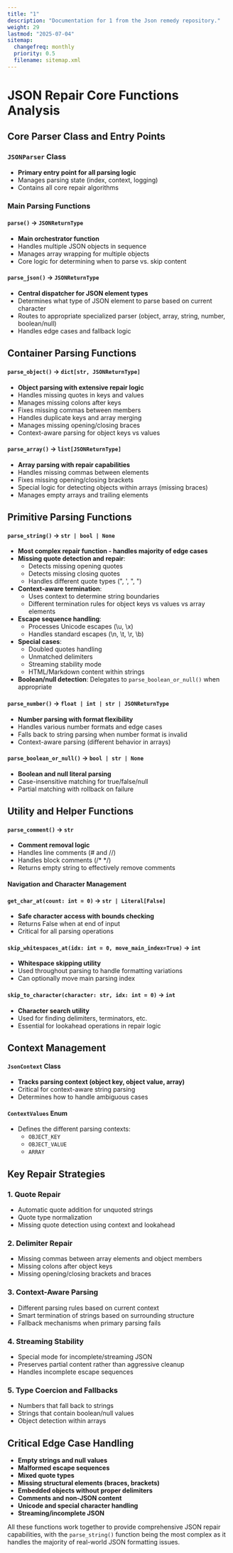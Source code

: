 ```yaml
---
title: "1"
description: "Documentation for 1 from the Json remedy repository."
weight: 29
lastmod: "2025-07-04"
sitemap:
  changefreq: monthly
  priority: 0.5
  filename: sitemap.xml
---
```


# JSON Repair Core Functions Analysis

## Core Parser Class and Entry Points

### `JSONParser` Class
- **Primary entry point for all parsing logic**
- Manages parsing state (index, context, logging)
- Contains all core repair algorithms

### Main Parsing Functions

#### `parse()` → `JSONReturnType`
- **Main orchestrator function**
- Handles multiple JSON objects in sequence
- Manages array wrapping for multiple objects
- Core logic for determining when to parse vs. skip content

#### `parse_json()` → `JSONReturnType`
- **Central dispatcher for JSON element types**
- Determines what type of JSON element to parse based on current character
- Routes to appropriate specialized parser (object, array, string, number, boolean/null)
- Handles edge cases and fallback logic

## Container Parsing Functions

#### `parse_object()` → `dict[str, JSONReturnType]`
- **Object parsing with extensive repair logic**
- Handles missing quotes in keys and values
- Manages missing colons after keys
- Fixes missing commas between members
- Handles duplicate keys and array merging
- Manages missing opening/closing braces
- Context-aware parsing for object keys vs values

#### `parse_array()` → `list[JSONReturnType]`
- **Array parsing with repair capabilities**
- Handles missing commas between elements
- Fixes missing opening/closing brackets
- Special logic for detecting objects within arrays (missing braces)
- Manages empty arrays and trailing elements

## Primitive Parsing Functions

#### `parse_string()` → `str | bool | None`
- **Most complex repair function - handles majority of edge cases**
- **Missing quote detection and repair**:
  - Detects missing opening quotes
  - Detects missing closing quotes
  - Handles different quote types (", ', ", ")
- **Context-aware termination**:
  - Uses context to determine string boundaries
  - Different termination rules for object keys vs values vs array elements
- **Escape sequence handling**:
  - Processes Unicode escapes (\u, \x)
  - Handles standard escapes (\n, \t, \r, \b)
- **Special cases**:
  - Doubled quotes handling
  - Unmatched delimiters
  - Streaming stability mode
  - HTML/Markdown content within strings
- **Boolean/null detection**: Delegates to `parse_boolean_or_null()` when appropriate

#### `parse_number()` → `float | int | str | JSONReturnType`
- **Number parsing with format flexibility**
- Handles various number formats and edge cases
- Falls back to string parsing when number format is invalid
- Context-aware parsing (different behavior in arrays)

#### `parse_boolean_or_null()` → `bool | str | None`
- **Boolean and null literal parsing**
- Case-insensitive matching for true/false/null
- Partial matching with rollback on failure

## Utility and Helper Functions

#### `parse_comment()` → `str`
- **Comment removal logic**
- Handles line comments (# and //)
- Handles block comments (/* */)
- Returns empty string to effectively remove comments

#### Navigation and Character Management

#### `get_char_at(count: int = 0)` → `str | Literal[False]`
- **Safe character access with bounds checking**
- Returns False when at end of input
- Critical for all parsing operations

#### `skip_whitespaces_at(idx: int = 0, move_main_index=True)` → `int`
- **Whitespace skipping utility**
- Used throughout parsing to handle formatting variations
- Can optionally move main parsing index

#### `skip_to_character(character: str, idx: int = 0)` → `int`
- **Character search utility**
- Used for finding delimiters, terminators, etc.
- Essential for lookahead operations in repair logic

## Context Management

#### `JsonContext` Class
- **Tracks parsing context (object key, object value, array)**
- Critical for context-aware string parsing
- Determines how to handle ambiguous cases

#### `ContextValues` Enum
- Defines the different parsing contexts:
  - `OBJECT_KEY`
  - `OBJECT_VALUE` 
  - `ARRAY`

## Key Repair Strategies

### 1. **Quote Repair**
- Automatic quote addition for unquoted strings
- Quote type normalization
- Missing quote detection using context and lookahead

### 2. **Delimiter Repair**
- Missing commas between array elements and object members
- Missing colons after object keys
- Missing opening/closing brackets and braces

### 3. **Context-Aware Parsing**
- Different parsing rules based on current context
- Smart termination of strings based on surrounding structure
- Fallback mechanisms when primary parsing fails

### 4. **Streaming Stability**
- Special mode for incomplete/streaming JSON
- Preserves partial content rather than aggressive cleanup
- Handles incomplete escape sequences

### 5. **Type Coercion and Fallbacks**
- Numbers that fall back to strings
- Strings that contain boolean/null values
- Object detection within arrays

## Critical Edge Case Handling

- **Empty strings and null values**
- **Malformed escape sequences**
- **Mixed quote types**
- **Missing structural elements (braces, brackets)**
- **Embedded objects without proper delimiters**
- **Comments and non-JSON content**
- **Unicode and special character handling**
- **Streaming/incomplete JSON**

All these functions work together to provide comprehensive JSON repair capabilities, with the `parse_string()` function being the most complex as it handles the majority of real-world JSON formatting issues.
